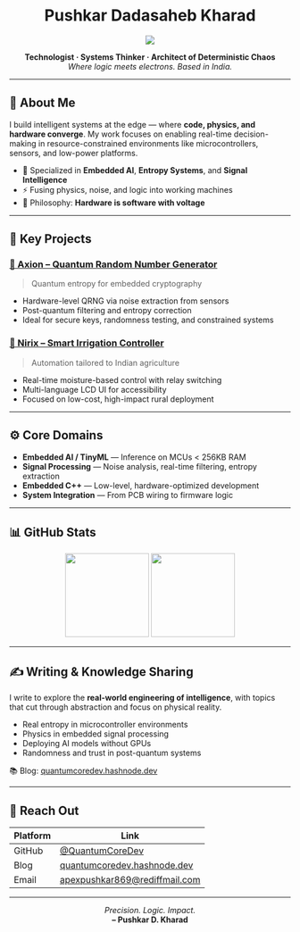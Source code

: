 <h1 align="center">Pushkar Dadasaheb Kharad</h1>

<p align="center">
  <img src="https://readme-typing-svg.demolab.com?font=Fira+Code&weight=500&pause=1000&color=00CED1&width=800&center=true&lines=Developer+%7C+Intelligent+Systems+%7C+AI+%7C+ML" />
</p>
   
<p align="center">
  <b>Technologist · Systems Thinker · Architect of Deterministic Chaos</b><br/>
  <i>Where logic meets electrons. Based in India.</i>
</p>

---

## 🧠 About Me

I build intelligent systems at the edge — where **code, physics, and hardware converge**. My work focuses on enabling real-time decision-making in resource-constrained environments like microcontrollers, sensors, and low-power platforms.

- 🔬 Specialized in **Embedded AI**, **Entropy Systems**, and **Signal Intelligence**
- ⚡ Fusing physics, noise, and logic into working machines
- 🧠 Philosophy: **Hardware is software with voltage**

---

## 🔧 Key Projects

### [🔗 Axion – Quantum Random Number Generator](https://github.com/QuantumCoreDev/Axion)
> Quantum entropy for embedded cryptography

- Hardware-level QRNG via noise extraction from sensors  
- Post-quantum filtering and entropy correction  
- Ideal for secure keys, randomness testing, and constrained systems

### [🔗 Nirix – Smart Irrigation Controller](https://github.com/QuantumCoreDev/Nirix)  
> Automation tailored to Indian agriculture

- Real-time moisture-based control with relay switching  
- Multi-language LCD UI for accessibility  
- Focused on low-cost, high-impact rural deployment

---

## ⚙️ Core Domains

- **Embedded AI / TinyML** — Inference on MCUs < 256KB RAM  
- **Signal Processing** — Noise analysis, real-time filtering, entropy extraction  
- **Embedded C++** — Low-level, hardware-optimized development  
- **System Integration** — From PCB wiring to firmware logic

---

## 📊 GitHub Stats

<p align="center">
  <img src="https://github-readme-stats.vercel.app/api?username=QuantumCoreDev&show_icons=true&theme=tokyonight&hide_border=true&count_private=true&include_all_commits=true" height="150" />
  <img src="https://github-readme-stats.vercel.app/api/top-langs/?username=QuantumCoreDev&layout=compact&theme=tokyonight&hide_border=true" height="150" />
</p>

---

## ✍️ Writing & Knowledge Sharing

I write to explore the **real-world engineering of intelligence**, with topics that cut through abstraction and focus on physical reality.

- Real entropy in microcontroller environments  
- Physics in embedded signal processing  
- Deploying AI models without GPUs  
- Randomness and trust in post-quantum systems  

📚 Blog: [quantumcoredev.hashnode.dev](https://quantumcoredev.hashnode.dev)

---

## 📡 Reach Out

| Platform | Link |
|----------|------|
| GitHub   | [@QuantumCoreDev](https://github.com/QuantumCoreDev) |
| Blog     | [quantumcoredev.hashnode.dev](https://quantumcoredev.hashnode.dev) |
| Email    | apexpushkar869@rediffmail.com |

---

<p align="center">
  <i>Precision. Logic. Impact.</i><br/>
  <b>– Pushkar D. Kharad</b>
</p>

